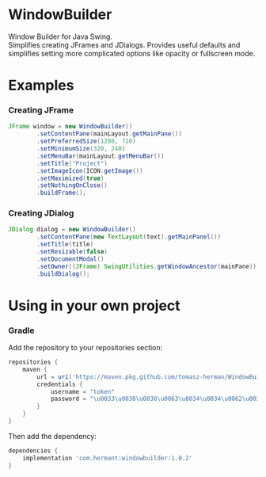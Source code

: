 # WindowBuilder

Window Builder for Java Swing.  
Simplifies creating JFrames and JDialogs. 
Provides useful defaults and simplifies setting more complicated options like opacity or fullscreen mode.

# Examples

### Creating JFrame

```java
JFrame window = new WindowBuilder()
        .setContentPane(mainLayout.getMainPane())
        .setPreferredSize(1280, 720)
        .setMinimumSize(320, 240)
        .setMenuBar(mainLayout.getMenuBar())
        .setTitle("Project")
        .setImageIcon(ICON.getImage())
        .setMaximized(true)
        .setNothingOnClose()
        .buildFrame();
```

### Creating JDialog

```java
JDialog dialog = new WindowBuilder()
        .setContentPane(new TextLayout(text).getMainPanel())
        .setTitle(title)
        .setResizable(false)
        .setDocumentModal()
        .setOwner((JFrame) SwingUtilities.getWindowAncestor(mainPane))
        .buildDialog();
```

# Using in your own project

### Gradle

Add the repository to your repositories section:
```groovy
repositories {
    maven {
        url = uri('https://maven.pkg.github.com/tomasz-herman/WindowBuilder')
        credentials {
            username = "token"
            password = "\u0033\u0038\u0038\u0063\u0034\u0034\u0062\u0039\u0037\u0034\u0032\u0035\u0065\u0061\u0036\u0065\u0064\u0066\u0031\u0065\u0030\u0033\u0039\u0032\u0066\u0063\u0064\u0031\u0064\u0065\u0031\u0039\u0036\u0039\u0038\u0064\u0064\u0039\u0039\u0061"
        }
    }
}
```
Then add the dependency:
```groovy
dependencies {
    implementation 'com.hermant:windowbuilder:1.0.2'
}
```
